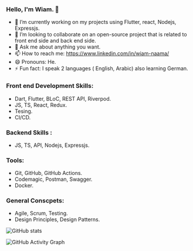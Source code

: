 ### Hello, I'm Wiam. 👋

- 🔭 I’m currently working on my projects using Flutter, react, Nodejs, Expressjs.
- 👯 I’m looking to collaborate on an open-source project that is related to front end side and back end side.
- 💬 Ask me about anything you want.
- 📫 How to reach me: https://www.linkedin.com/in/wiam-naama/
- 😄 Pronouns: He.
- ⚡ Fun fact:  I speak 2 languages ( English, Arabic) also learning German.

### Front end Development Skills:
 *  Dart, Flutter, BLoC, REST API, Riverpod.
 *  JS, TS, React, Redux.
 *  Tesing.
 *  CI/CD.
   
 ### Backend Skills :
 * JS, TS, API, Nodejs, Expressjs.

 ### Tools:
 * Git, GitHub, GitHub Actions.
 * Codemagic, Postman, Swagger.
 * Docker.
 
 ### General Conscpets:
 * Agile, Scrum, Testing.
 * Design Principles, Design Patterns. 


![GitHub stats](https://github-readme-stats.vercel.app/api?username=essawiam&show_icons=true)  

![GitHub Activity Graph](https://activity-graph.herokuapp.com/graph?username=essawiam)  
